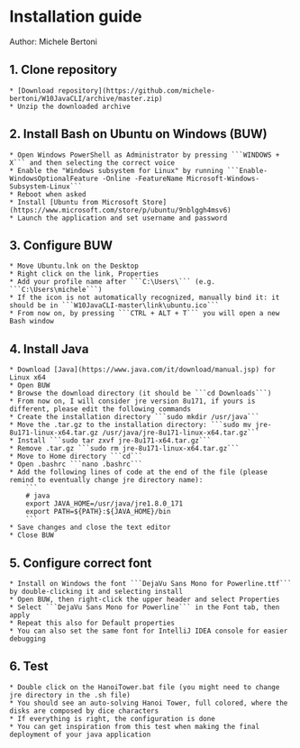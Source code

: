 # Installation guide
Author: Michele Bertoni

## 1. Clone repository
	* [Download repository](https://github.com/michele-bertoni/W10JavaCLI/archive/master.zip)
	* Unzip the downloaded archive

## 2. Install Bash on Ubuntu on Windows (BUW)
	* Open Windows PowerShell as Administrator by pressing ```WINDOWS + X``` and then selecting the correct voice
	* Enable the "Windows subsystem for Linux" by running ```Enable-WindowsOptionalFeature -Online -FeatureName Microsoft-Windows-Subsystem-Linux```
	* Reboot when asked
	* Install [Ubuntu from Microsoft Store](https://www.microsoft.com/store/p/ubuntu/9nblggh4msv6)
	* Launch the application and set username and password

## 3. Configure BUW
	* Move Ubuntu.lnk on the Desktop
	* Right click on the link, Properties
	* Add your profile name after ```C:\Users\``` (e.g. ```C:\Users\michele```)
	* If the icon is not automatically recognized, manually bind it: it should be in ```W10JavaCLI-master\link\ubuntu.ico```
	* From now on, by pressing ```CTRL + ALT + T``` you will open a new Bash window

## 4. Install Java
	* Download [Java](https://www.java.com/it/download/manual.jsp) for Linux x64
	* Open BUW
	* Browse the download directory (it should be ```cd Downloads```)
	* From now on, I will consider jre version 8u171, if yours is different, please edit the following commands
	* Create the installation directory ```sudo mkdir /usr/java```
	* Move the .tar.gz to the installation directory: ```sudo mv jre-8u171-linux-x64.tar.gz /usr/java/jre-8u171-linux-x64.tar.gz```
	* Install ```sudo tar zxvf jre-8u171-x64.tar.gz```
	* Remove .tar.gz ```sudo rm jre-8u171-linux-x64.tar.gz```
	* Move to Home directory ```cd```
	* Open .bashrc ```nano .bashrc```
	* Add the following lines of code at the end of the file (please remind to eventually change jre directory name):
		```
		# java
		export JAVA_HOME=/usr/java/jre1.8.0_171
		export PATH=${PATH}:${JAVA_HOME}/bin
		```
	* Save changes and close the text editor
	* Close BUW

## 5. Configure correct font
	* Install on Windows the font ```DejaVu Sans Mono for Powerline.ttf``` by double-clicking it and selecting install
	* Open BUW, then right-click the upper header and select Properties
	* Select ```DejaVu Sans Mono for Powerline``` in the Font tab, then apply
	* Repeat this also for Default properties
	* You can also set the same font for IntelliJ IDEA console for easier debugging

## 6. Test
	* Double click on the HanoiTower.bat file (you might need to change jre directory in the .sh file)
	* You should see an auto-solving Hanoi Tower, full colored, where the disks are composed by dice characters
	* If everything is right, the configuration is done
	* You can get inspiration from this test when making the final deployment of your java application
